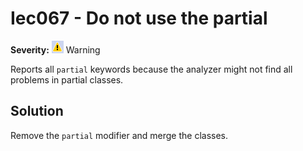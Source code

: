 # Iec067 - Do not use the partial

**Severity:** ![Warning](images/Warning.png) Warning

Reports all `partial` keywords because the analyzer might not find all problems in partial classes.

## Solution

Remove the `partial` modifier and merge the classes.